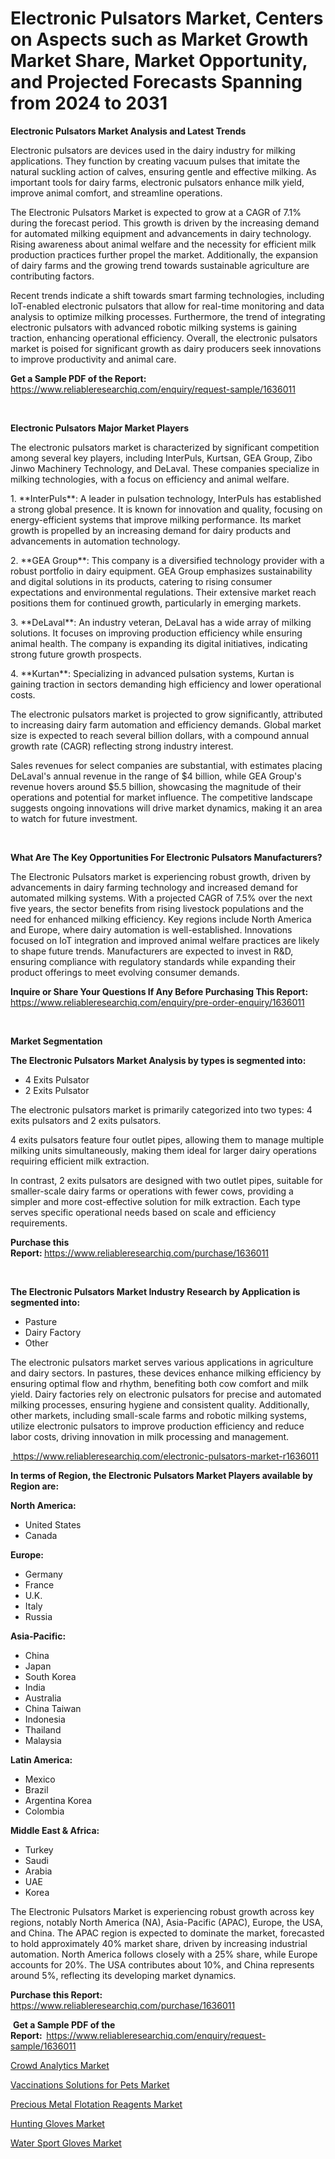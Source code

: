 <p><h1>Electronic Pulsators Market, Centers on Aspects such as Market Growth Market Share, Market Opportunity, and Projected Forecasts Spanning from 2024 to 2031</h1></p><p><strong>Electronic Pulsators Market Analysis and Latest Trends</strong></p>
<p><p>Electronic pulsators are devices used in the dairy industry for milking applications. They function by creating vacuum pulses that imitate the natural suckling action of calves, ensuring gentle and effective milking. As important tools for dairy farms, electronic pulsators enhance milk yield, improve animal comfort, and streamline operations.</p><p>The Electronic Pulsators Market is expected to grow at a CAGR of 7.1% during the forecast period. This growth is driven by the increasing demand for automated milking equipment and advancements in dairy technology. Rising awareness about animal welfare and the necessity for efficient milk production practices further propel the market. Additionally, the expansion of dairy farms and the growing trend towards sustainable agriculture are contributing factors.</p><p>Recent trends indicate a shift towards smart farming technologies, including IoT-enabled electronic pulsators that allow for real-time monitoring and data analysis to optimize milking processes. Furthermore, the trend of integrating electronic pulsators with advanced robotic milking systems is gaining traction, enhancing operational efficiency. Overall, the electronic pulsators market is poised for significant growth as dairy producers seek innovations to improve productivity and animal care.</p></p>
<p><strong>Get a Sample PDF of the Report:&nbsp;</strong> <a href="https://www.reliableresearchiq.com/enquiry/request-sample/1636011">https://www.reliableresearchiq.com/enquiry/request-sample/1636011</a></p>
<p>&nbsp;</p>
<p><strong>Electronic Pulsators Major Market Players</strong></p>
<p><p>The electronic pulsators market is characterized by significant competition among several key players, including InterPuls, Kurtsan, GEA Group, Zibo Jinwo Machinery Technology, and DeLaval. These companies specialize in milking technologies, with a focus on efficiency and animal welfare.</p><p>1. **InterPuls**: A leader in pulsation technology, InterPuls has established a strong global presence. It is known for innovation and quality, focusing on energy-efficient systems that improve milking performance. Its market growth is propelled by an increasing demand for dairy products and advancements in automation technology. </p><p>2. **GEA Group**: This company is a diversified technology provider with a robust portfolio in dairy equipment. GEA Group emphasizes sustainability and digital solutions in its products, catering to rising consumer expectations and environmental regulations. Their extensive market reach positions them for continued growth, particularly in emerging markets.</p><p>3. **DeLaval**: An industry veteran, DeLaval has a wide array of milking solutions. It focuses on improving production efficiency while ensuring animal health. The company is expanding its digital initiatives, indicating strong future growth prospects.</p><p>4. **Kurtan**: Specializing in advanced pulsation systems, Kurtan is gaining traction in sectors demanding high efficiency and lower operational costs. </p><p>The electronic pulsators market is projected to grow significantly, attributed to increasing dairy farm automation and efficiency demands. Global market size is expected to reach several billion dollars, with a compound annual growth rate (CAGR) reflecting strong industry interest. </p><p>Sales revenues for select companies are substantial, with estimates placing DeLaval's annual revenue in the range of $4 billion, while GEA Group's revenue hovers around $5.5 billion, showcasing the magnitude of their operations and potential for market influence. The competitive landscape suggests ongoing innovations will drive market dynamics, making it an area to watch for future investment.</p></p>
<p>&nbsp;</p>
<p><strong>What Are The Key Opportunities For Electronic Pulsators Manufacturers?</strong></p>
<p><p>The Electronic Pulsators market is experiencing robust growth, driven by advancements in dairy farming technology and increased demand for automated milking systems. With a projected CAGR of 7.5% over the next five years, the sector benefits from rising livestock populations and the need for enhanced milking efficiency. Key regions include North America and Europe, where dairy automation is well-established. Innovations focused on IoT integration and improved animal welfare practices are likely to shape future trends. Manufacturers are expected to invest in R&D, ensuring compliance with regulatory standards while expanding their product offerings to meet evolving consumer demands.</p></p>
<p><strong>Inquire or Share Your Questions If Any Before Purchasing This Report:</strong> <a href="https://www.reliableresearchiq.com/enquiry/pre-order-enquiry/1636011">https://www.reliableresearchiq.com/enquiry/pre-order-enquiry/1636011</a></p>
<p>&nbsp;</p>
<p><strong>Market Segmentation</strong></p>
<p><strong>The Electronic Pulsators Market Analysis by types is segmented into:</strong></p>
<p><ul><li>4 Exits Pulsator</li><li>2 Exits Pulsator</li></ul></p>
<p><p>The electronic pulsators market is primarily categorized into two types: 4 exits pulsators and 2 exits pulsators. </p><p>4 exits pulsators feature four outlet pipes, allowing them to manage multiple milking units simultaneously, making them ideal for larger dairy operations requiring efficient milk extraction. </p><p>In contrast, 2 exits pulsators are designed with two outlet pipes, suitable for smaller-scale dairy farms or operations with fewer cows, providing a simpler and more cost-effective solution for milk extraction. Each type serves specific operational needs based on scale and efficiency requirements.</p></p>
<p><strong>Purchase this Report:&nbsp;</strong><a href="https://www.reliableresearchiq.com/purchase/1636011">https://www.reliableresearchiq.com/purchase/1636011</a></p>
<p>&nbsp;</p>
<p><strong>The Electronic Pulsators Market Industry Research by Application is segmented into:</strong></p>
<p><ul><li>Pasture</li><li>Dairy Factory</li><li>Other</li></ul></p>
<p><p>The electronic pulsators market serves various applications in agriculture and dairy sectors. In pastures, these devices enhance milking efficiency by ensuring optimal flow and rhythm, benefiting both cow comfort and milk yield. Dairy factories rely on electronic pulsators for precise and automated milking processes, ensuring hygiene and consistent quality. Additionally, other markets, including small-scale farms and robotic milking systems, utilize electronic pulsators to improve production efficiency and reduce labor costs, driving innovation in milk processing and management.</p></p>
<p><a href="https://www.reliableresearchiq.com/electronic-pulsators-market-r1636011">&nbsp;https://www.reliableresearchiq.com/electronic-pulsators-market-r1636011</a></p>
<p><strong>In terms of Region, the Electronic Pulsators Market Players available by Region are:</strong></p>
<p>
    <p> <strong> North America: </strong>
        <ul>
            <li>United States</li>
            <li>Canada</li>
        </ul>
        </p> 
    <p> <strong> Europe: </strong>
        <ul>
            <li>Germany</li>
            <li>France</li>
            <li>U.K.</li>
            <li>Italy</li>
            <li>Russia</li>
        </ul>
        </p> 
    <p> <strong> Asia-Pacific: </strong>
        <ul>
            <li>China</li>
            <li>Japan</li>
            <li>South Korea</li>
            <li>India</li>
            <li>Australia</li>
            <li>China Taiwan</li>
            <li>Indonesia</li>
            <li>Thailand</li>
            <li>Malaysia</li>
        </ul>
        </p> 
    <p> <strong> Latin America: </strong>
        <ul>
            <li>Mexico</li>
            <li>Brazil</li>
            <li>Argentina Korea</li>
            <li>Colombia</li>
        </ul>
        </p> 
    <p> <strong> Middle East & Africa: </strong>
        <ul>
            <li>Turkey</li>
            <li>Saudi</li>
            <li>Arabia</li>
            <li>UAE</li>
            <li>Korea</li>
        </ul>
    </p>
    </p>
<p><p>The Electronic Pulsators Market is experiencing robust growth across key regions, notably North America (NA), Asia-Pacific (APAC), Europe, the USA, and China. The APAC region is expected to dominate the market, forecasted to hold approximately 40% market share, driven by increasing industrial automation. North America follows closely with a 25% share, while Europe accounts for 20%. The USA contributes about 10%, and China represents around 5%, reflecting its developing market dynamics.</p></p>
<p><strong>Purchase this Report: </strong><a href="https://www.reliableresearchiq.com/purchase/1636011">https://www.reliableresearchiq.com/purchase/1636011</a></p>
<p>&nbsp;<strong>Get a Sample PDF of the Report:&nbsp;&nbsp;</strong><a href="https://www.reliableresearchiq.com/enquiry/request-sample/1636011">https://www.reliableresearchiq.com/enquiry/request-sample/1636011</a></p>
<p><strong></strong></p>
<p><p><a href="https://www.linkedin.com/pulse/global-crowd-analytics-market-trends-innovations-forward-looking-iiukc?trackingId=T9z37whDRV6F3YSvwB767A%3D%3D">Crowd Analytics Market</a></p><p><a href="https://medium.com/@tracieholden65/vaccinations-solutions-for-pets-industry-sector-market-dynamics-and-future-scenarios-2024-2031-3b677bc51de0?postPublishedType=repub">Vaccinations Solutions for Pets Market</a></p><p><a href="https://medium.com/@tracieholden65/precious-metal-flotation-reagents-market-research-report-exploring-market-size-and-revenue-5e51deabc427">Precious Metal Flotation Reagents Market</a></p><p><a href="https://issuu.com/reportprime-2/docs/hunting-gloves-market-size-2030.ppt_1b0da25171179d">Hunting Gloves Market</a></p><p><a href="https://issuu.com/reportprime-2/docs/water-sport-gloves-market-size-2030_761a9063b50351">Water Sport Gloves Market</a></p></p>